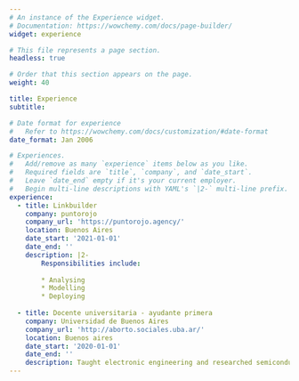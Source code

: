 ```yaml
---
# An instance of the Experience widget.
# Documentation: https://wowchemy.com/docs/page-builder/
widget: experience

# This file represents a page section.
headless: true

# Order that this section appears on the page.
weight: 40

title: Experience
subtitle:

# Date format for experience
#   Refer to https://wowchemy.com/docs/customization/#date-format
date_format: Jan 2006

# Experiences.
#   Add/remove as many `experience` items below as you like.
#   Required fields are `title`, `company`, and `date_start`.
#   Leave `date_end` empty if it's your current employer.
#   Begin multi-line descriptions with YAML's `|2-` multi-line prefix.
experience:
  - title: Linkbuilder
    company: puntorojo 
    company_url: 'https://puntorojo.agency/'
    location: Buenos Aires
    date_start: '2021-01-01'
    date_end: ''
    description: |2-
        Responsibilities include:
        
        * Analysing
        * Modelling
        * Deploying
        
  - title: Docente universitaria - ayudante primera
    company: Universidad de Buenos Aires
    company_url: 'http://aborto.sociales.uba.ar/'
    location: Buenos aires
    date_start: '2020-01-01'
    date_end: ''
    description: Taught electronic engineering and researched semiconductor physics.
---
```

